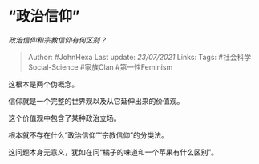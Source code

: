 # “政治信仰”
*政治信仰和宗教信仰有何区别？*

> Author: #JohnHexa
Last update: *23/07/2021* 
Links:
Tags:  #社会科学Social-Science #家族Clan #第一性Feminism



这根本是两个伪概念。

信仰就是一个完整的世界观以及从它延伸出来的价值观。

这个价值观中包含了某种政治立场。

根本就不存在什么“政治信仰”“宗教信仰”的分类法。

这问题本身无意义，犹如在问“橘子的味道和一个苹果有什么区别”。




